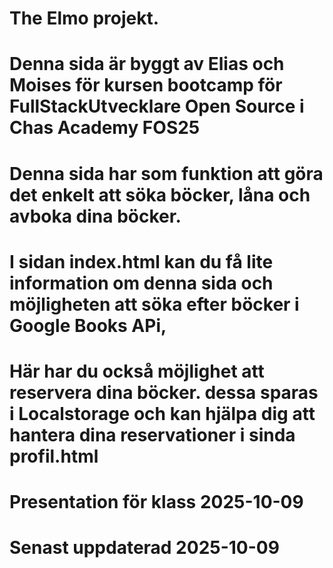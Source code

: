 # The Elmo projekt.

#

# Denna sida är byggt av Elias och Moises för kursen bootcamp för FullStackUtvecklare Open Source i Chas Academy FOS25

#

# Denna sida har som funktion att göra det enkelt att söka böcker, låna och avboka dina böcker.

#

# I sidan index.html kan du få lite information om denna sida och möjligheten att söka efter böcker i Google Books APi,

# Här har du också möjlighet att reservera dina böcker. dessa sparas i Localstorage och kan hjälpa dig att hantera dina reservationer i sinda profil.html

# Presentation för klass 2025-10-09
# Senast uppdaterad 2025-10-09